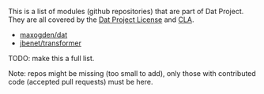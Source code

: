
This is a list of modules (github repositories) that are part of Dat Project. They are all covered by the [Dat Project License](dat-license.md) and [CLA](dat-cla.md).

- [maxogden/dat](https://github.com/maxogden/dat)
- [jbenet/transformer](https://github.com/maxogden/dat)

TODO: make this a full list.

Note: repos might be missing (too small to add), only those with contributed code (accepted pull requests) must be here.
